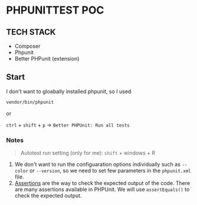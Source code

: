 # PHPUNITTEST POC

## TECH STACK

- Composer
- Phpunit
- Better PHPunit (extension)

## Start

I don't want to gloabally installed phpunit, so I used

```bash
vendor/bin/phpunit
```

or

`ctrl` + `shift` + `p` -> `Better PHPUnit: Run all tests`

### Notes

> Autotest run setting (only for me): `shift` + windows + R

1. We don't want to run the configuaration options individually such as `--color` or `--version`, so we need to set few parameters in the `phpunit.xml` file.
2. [Assertions](https://docs.phpunit.de/en/10.0/assertions.html) are the way to check the expected output of the code. There are many assertions available in PHPUnit. We will use `assertEquals()` to check the expected output.
